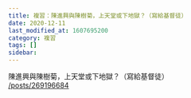```yaml
---
title: 複習：陳進興與陳樹菊，上天堂或下地獄？（寫給基督徒）
date: 2020-12-11
last_modified_at: 1607695200
category: 複習
tags: []
sidebar: 
---
```


<p>陳進興與陳樹菊，上天堂或下地獄？（寫給基督徒）<br/>
<a href="/posts/269196684" target="_blank">/posts/269196684</a></p>
<p> </p>
